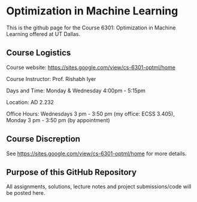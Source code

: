 # Optimization in Machine Learning

This is the github page for the Course 6301: Optimization in Machine Learning offered at UT Dallas.

## Course Logistics
Course website: https://sites.google.com/view/cs-6301-optml/home

Course Instructor: Prof. Rishabh Iyer

Days and Time: Monday & Wednesday 4:00pm - 5:15pm 

Location: AD 2.232

Office Hours: Wednesdays 3 pm -  3:50 pm  (my office: ECSS 3.405), Monday 3 pm - 3:50 pm (by appointment)


## Course Discreption
See https://sites.google.com/view/cs-6301-optml/home for more details.

## Purpose of this GitHub Repository
All assignments, solutions, lecture notes and project submissions/code will be posted here.
